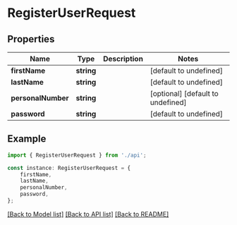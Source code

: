 # RegisterUserRequest


## Properties

Name | Type | Description | Notes
------------ | ------------- | ------------- | -------------
**firstName** | **string** |  | [default to undefined]
**lastName** | **string** |  | [default to undefined]
**personalNumber** | **string** |  | [optional] [default to undefined]
**password** | **string** |  | [default to undefined]

## Example

```typescript
import { RegisterUserRequest } from './api';

const instance: RegisterUserRequest = {
    firstName,
    lastName,
    personalNumber,
    password,
};
```

[[Back to Model list]](../README.md#documentation-for-models) [[Back to API list]](../README.md#documentation-for-api-endpoints) [[Back to README]](../README.md)
